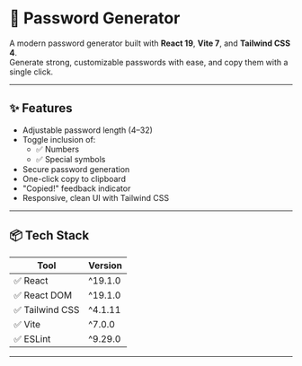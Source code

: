 # 🔐 Password Generator

A modern password generator built with **React 19**, **Vite 7**, and **Tailwind CSS 4**.  
Generate strong, customizable passwords with ease, and copy them with a single click.

---

## ✨ Features

- Adjustable password length (4–32)
- Toggle inclusion of:
  - ✅ Numbers
  - ✅ Special symbols
- Secure password generation
- One-click copy to clipboard
- "Copied!" feedback indicator
- Responsive, clean UI with Tailwind CSS

---

## 📦 Tech Stack

| Tool          | Version   |
|---------------|-----------|
| ✅ React       | ^19.1.0   |
| ✅ React DOM   | ^19.1.0   |
| ✅ Tailwind CSS| ^4.1.11   |
| ✅ Vite        | ^7.0.0    |
| ✅ ESLint      | ^9.29.0   |

---